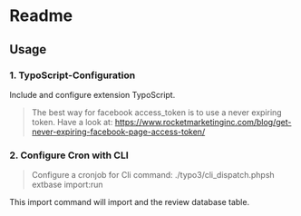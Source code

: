 # Readme
## Usage
### 1. TypoScript-Configuration
Include and configure extension TypoScript.
> The best way for facebook access_token is to use a never expiring token.
> Have a look at: https://www.rocketmarketinginc.com/blog/get-never-expiring-facebook-page-access-token/

### 2. Configure Cron with CLI
> Configure a cronjob for Cli command: ./typo3/cli_dispatch.phpsh extbase import:run

This import command will import and the review database table.